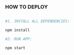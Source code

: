 ### HOW TO DEPLOY

``` bash

#1. INSTALL ALL DEPENDENCIES:

npm install

#2. RUN APP:

npm start

```







